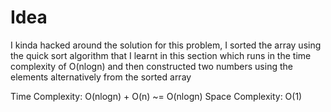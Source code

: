 # Idea 

I kinda hacked around the solution for this problem, I sorted the array using the quick sort algorithm that I learnt in this section which runs in the time complexity of O(nlogn) 
and then constructed two numbers using the elements alternatively from the sorted array 

Time Complexity: O(nlogn) + O(n) ~= O(nlogn) 
Space Complexity: O(1)
